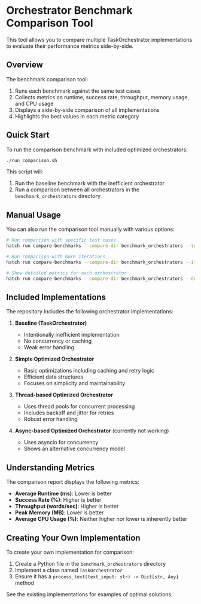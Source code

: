 # Orchestrator Benchmark Comparison Tool

This tool allows you to compare multiple TaskOrchestrator implementations to evaluate their performance metrics side-by-side.

## Overview

The benchmark comparison tool:

1. Runs each benchmark against the same test cases
2. Collects metrics on runtime, success rate, throughput, memory usage, and CPU usage
3. Displays a side-by-side comparison of all implementations
4. Highlights the best values in each metric category

## Quick Start

To run the comparison benchmark with included optimized orchestrators:

```bash
./run_comparison.sh
```

This script will:

1. Run the baseline benchmark with the inefficient orchestrator
2. Run a comparison between all orchestrators in the `benchmark_orchestrators` directory

## Manual Usage

You can also run the comparison tool manually with various options:

```bash
# Run comparison with specific test cases
hatch run compare-benchmarks --compare-dir benchmark_orchestrators --test-case small,medium

# Run comparison with more iterations
hatch run compare-benchmarks --compare-dir benchmark_orchestrators --iterations 5

# Show detailed metrics for each orchestrator
hatch run compare-benchmarks --compare-dir benchmark_orchestrators --detailed
```

## Included Implementations

The repository includes the following orchestrator implementations:

1. **Baseline (TaskOrchestrator)**

   - Intentionally inefficient implementation
   - No concurrency or caching
   - Weak error handling

2. **Simple Optimized Orchestrator**

   - Basic optimizations including caching and retry logic
   - Efficient data structures
   - Focuses on simplicity and maintainability

3. **Thread-based Optimized Orchestrator**

   - Uses thread pools for concurrent processing
   - Includes backoff and jitter for retries
   - Robust error handling

4. **Async-based Optimized Orchestrator** (currently not working)
   - Uses asyncio for concurrency
   - Shows an alternative concurrency model

## Understanding Metrics

The comparison report displays the following metrics:

- **Average Runtime (ms)**: Lower is better
- **Success Rate (%)**: Higher is better
- **Throughput (words/sec)**: Higher is better
- **Peak Memory (MB)**: Lower is better
- **Average CPU Usage (%)**: Neither higher nor lower is inherently better

## Creating Your Own Implementation

To create your own implementation for comparison:

1. Create a Python file in the `benchmark_orchestrators` directory
2. Implement a class named `TaskOrchestrator`
3. Ensure it has a `process_text(text_input: str) -> Dict[str, Any]` method

See the existing implementations for examples of optimal solutions.
